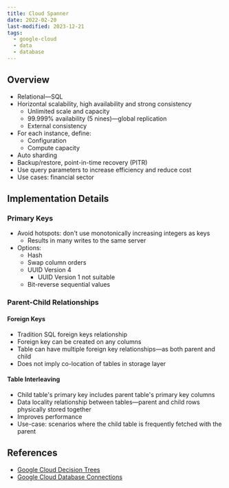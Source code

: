```yaml
---
title: Cloud Spanner
date: 2022-02-20
last-modified: 2023-12-21
tags:
  - google-cloud
  - data
  - database
---
```


## Overview

- Relational—SQL
- Horizontal scalability, high availability and strong consistency
	- Unlimited scale and capacity
	- 99.999% availability (5 nines)—global replication
	- External consistency
- For each instance, define:
	- Configuration
	- Compute capacity
- Auto sharding
- Backup/restore, point-in-time recovery (PITR)
- Use query parameters to increase efficiency and reduce cost
- Use cases: financial sector

## Implementation Details

### Primary Keys

- Avoid hotspots: don't use monotonically increasing integers as keys
	- Results in many writes to the same server
- Options:
	- Hash
	- Swap column orders
	- UUID Version 4
		- UUID Version 1 not suitable
	- Bit-reverse sequential values

### Parent-Child Relationships

#### Foreign Keys

- Tradition SQL foreign keys relationship
- Foreign key can be created on any columns
- Table can have multiple foreign key relationships—as both parent and child
- Does not imply co-location of tables in storage layer

#### Table Interleaving

- Child table's primary key includes parent table's primary key columns
- Data locality relationship between tables—parent and child rows physically stored together
- Improves performance
- Use-case: scenarios where the child table is frequently fetched with the parent

## References

- [Google Cloud Decision Trees](notes/moc/Google%20Cloud%20Decision%20Trees.md)
- [Google Cloud Database Connections](notes/Google%20Cloud%20Database%20Connections.md)
